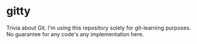 # gitty
Trivia about Git. I'm using this repository solely for git-learning purposes. No guarantee for any code's any implementation here.
